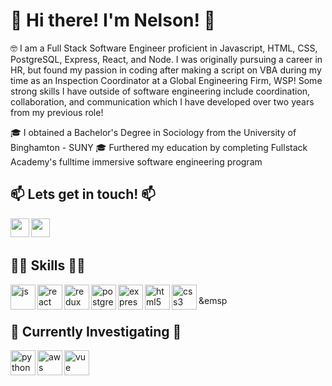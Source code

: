 # :bow: Hi there! I'm Nelson! :bow:

🤓 I am a Full Stack Software Engineer proficient in Javascript, HTML, CSS, PostgreSQL, Express, React, and Node. I was originally pursuing a career in HR, but found my passion in coding after making a script on VBA during my time as an Inspection Coordinator at a Global Engineering Firm, WSP! Some strong skills I have outside of software engineering include coordination, collaboration, and communication which I have developed over two years from my previous role!

🎓 I obtained a Bachelor's Degree in Sociology from the University of Binghamton - SUNY
🎓 Furthered my education by completing Fullstack Academy's fulltime immersive software engineering program

## 📫 Lets get in touch! 📫

<p>
  <a href="https://www.linkedin.com/in/nelsonchenglin/" target="blank"><img align="left" src="https://img.icons8.com/color/48/undefined/linkedin-circled--v1.png" height="30" width="30" /></a>
  <a href="mailto:nelsonchenglin@gmail.com" target="blank"><img align="left" src="https://img.icons8.com/fluency/48/undefined/gmail-new.png"  height="30" width="30" /></a>
  </p>

<br />
  &emsp;
 
## 👨‍💻 Skills 👨‍💻

<p align="left">
<img src="https://img.icons8.com/color/48/undefined/javascript--v1.png" alt="js" align="left" width="40" height="40"/>
  <img src="https://img.icons8.com/plasticine/100/undefined/react.png" alt="react" align="left" width="40" height="40"/>
  <img src="https://upload.wikimedia.org/wikipedia/commons/4/49/Redux.png" alt="redux" align="left" width="40" height="40/>
  <img src="https://img.icons8.com/color/48/undefined/nodejs.png" alt="node" align="left" width="40" height="40"/>
  <img src="https://img.icons8.com/color/48/undefined/postgreesql.png" alt="postgres" align="left" width="40" height="40"/>
  <img src="https://www.pngfind.com/pngs/m/136-1363736_express-js-icon-png-transparent-png.png" alt="express" align="left" width="40" height="40" />
  <img src="https://img.icons8.com/external-flat-juicy-fish/60/undefined/external-html-coding-and-development-flat-flat-juicy-fish.png" alt="html5" align="left" width="40" height="40"/>
  <img src="https://img.icons8.com/external-flat-juicy-fish/60/undefined/external-css-coding-and-development-flat-flat-juicy-fish-2.png" alt="css3" align="left" width="40" height="40"/>
</p>

<br />
&emsp

## 🔎 Currently Investigating 🔎
<p align="left">
  <img src="https://img.icons8.com/color/48/undefined/python--v1.png" alt="python" align="left" width="40" height="40"/>
    <img src="https://img.icons8.com/color/48/000000/amazon-web-services.png" alt="aws" align="left" width="40" height="40"/>
    <img src="https://img.icons8.com/color/48/undefined/vue-js.png" alt="vue" align="left" width="40" height="40"/>
   </p>
<!--
**nelsonchenglin/nelsonchenglin** is a ✨ _special_ ✨ repository because its `README.md` (this file) appears on your GitHub profile.

Here are some ideas to get you started:

- 🔭 I’m currently working on ...
- 🌱 I’m currently learning ...
- 👯 I’m looking to collaborate on ...
- 🤔 I’m looking for help with ...
- 💬 Ask me about ...
- 📫 How to reach me: ...
- 😄 Pronouns: ...
- ⚡ Fun fact: ...
-->
